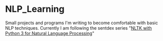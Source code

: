# NLP_Learning
Small projects and programs I'm writing to become comfortable with basic NLP techniques. Currently I am following the sentdex series "[NLTK with Python 3 for Natural Language Processing](https://www.youtube.com/results?search_query=sentdex+nltk)"
